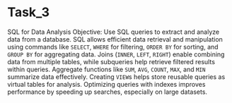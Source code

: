 # Task_3
SQL for Data Analysis
Objective: Use SQL queries to extract and analyze data from a database.
SQL allows efficient data retrieval and manipulation using commands like `SELECT`, `WHERE` for filtering, `ORDER BY` for sorting, and `GROUP BY` for aggregating data. Joins (`INNER`, `LEFT`, `RIGHT`) enable combining data from multiple tables, while subqueries help retrieve filtered results within queries. Aggregate functions like `SUM`, `AVG`, `COUNT`, `MAX`, and `MIN` summarize data effectively. Creating `VIEW`s helps store reusable queries as virtual tables for analysis. Optimizing queries with indexes improves performance by speeding up searches, especially on large datasets.
